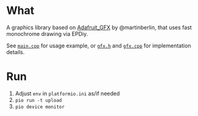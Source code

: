 # What
A graphics library based on [Adafruit_GFX](https://github.com/martinberlin/Adafruit-GFX-Library-ESP-IDF.git#adafruit-master) by @martinberlin, that uses fast monochrome drawing via EPDiy.

See [`main.cpp`](src/main.cpp) for usage example, or [`gfx.h`](lib/gfx/gfx.h) and [`gfx.cpp`](lib/gfx/gfx.cpp) for implementation details.

# Run
1. Adjust `env` in `platformio.ini` as/if needed
2. `pio run -t upload `
3. `pio device monitor`
